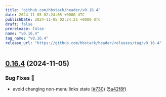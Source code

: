 ```yaml
---
title: "github.com/hbstack/header/v0.16.4"
date: 2024-11-05 02:24:05 +0000 UTC
publishDate: 2024-11-05 02:24:21 +0000 UTC
draft: false
prerelease: false
name: "v0.16.4"
tag_name: "v0.16.4"
release_url: "https://github.com/hbstack/header/releases/tag/v0.16.4"
---
```


## [0.16.4](https://github.com/hbstack/header/compare/v0.16.3...v0.16.4) (2024-11-05)


### Bug Fixes 🐞

* avoid changing non-menu links state ([#730](https://github.com/hbstack/header/issues/730)) ([5a42f8f](https://github.com/hbstack/header/commit/5a42f8f4553c10a1e3dc9df844e5a9ea6338848e))
